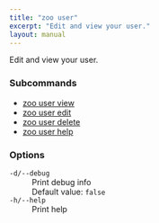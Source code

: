 ```yaml
---
title: "zoo user"
excerpt: "Edit and view your user."
layout: manual
---
```


Edit and view your user.

### Subcommands

* [zoo user view](./zoo_user_view)
* [zoo user edit](./zoo_user_edit)
* [zoo user delete](./zoo_user_delete)
* [zoo user help](./zoo_user_help)

### Options

<dl class="flags">
   <dt><code>-d/--debug</code></dt>
   <dd>Print debug info<br/>Default value: <code>false</code></dd>

   <dt><code>-h/--help</code></dt>
   <dd>Print help</dd>
</dl>

